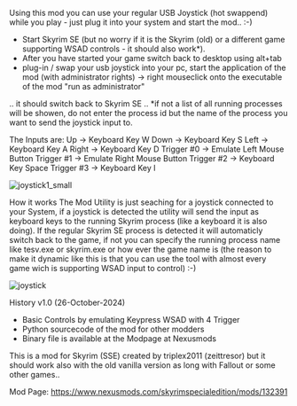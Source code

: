 Using this mod you can use your regular USB Joystick (hot swappend) while you play - just plug it into your system and start the mod.. :-)

- Start Skyrim SE (but no worry if it is the Skyrim (old) or a different game supporting WSAD controls - it should also work*).
- After you have started your game switch back to desktop using alt+tab
- plug-in / swap your usb joystick into your pc, start the application of the mod (with administrator rights)
  -> right mouseclick onto the executable of the mod "run as administrator"

.. it should switch back to Skyrim SE .. *if not a list of all running processes will be showen, do not enter
the process id but the name of the process you want to send the joystick input to.

The Inputs are:
Up -> Keyboard Key W
Down -> Keyboard Key S
Left -> Keyboard Key A
Right -> Keyboard Key D
Trigger #0 -> Emulate Left Mouse Button
Trigger #1 -> Emulate Right Mouse Button
Trigger #2 -> Keyboard Key Space
Trigger #3 -> Keyboard Key I

![joystick1_small](https://github.com/user-attachments/assets/f1677da5-20cb-4aa2-a759-8801cbe0db4b)

How it works
The Mod Utility is just seaching for a joystick connected to your System, if a joystick is detected the utility will send the input as keyboard keys
to the running Skyrim process (like a keyboard it is also doing). If the regular Skyrim SE process is detected it will automaticly switch back to the game,
if not you can specify the running process name like tesv.exe or skyrim.exe or how ever the game name is (the reason to make it dynamic like this is
that you can use the tool with almost every game wich is supporting WSAD input to control) :-)

![joystick](https://github.com/user-attachments/assets/76606d44-fec9-4f94-bc15-ee5abd0d3475)

History
v1.0 (26-October-2024)
- Basic Controls by emulating Keypress WSAD with 4 Trigger
- Python sourcecode of the mod for other modders
- Binary file is available at the Modpage at Nexusmods

This is a mod for Skyrim (SSE) created by triplex2011 (zeittresor) but it should work also with the old vanilla version as long with Fallout or some other games..

Mod Page: https://www.nexusmods.com/skyrimspecialedition/mods/132391
